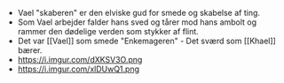 - Vael "skaberen" er den elviske gud for smede og skabelse af ting.
- Som Vael arbejder falder hans sved og tårer mod hans ambolt og rammer den dødelige verden som stykker af flint.
- Det var [[Vael]] som smede "Enkemageren" - Det sværd som [[Khael]] bærer.
- https://i.imgur.com/dXKSV3O.png
- https://i.imgur.com/xlDUwQ1.png